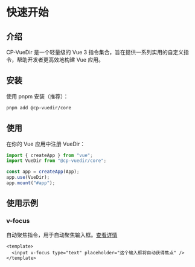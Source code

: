 # 快速开始

## 介绍

CP-VueDir 是一个轻量级的 Vue 3 指令集合，旨在提供一系列实用的自定义指令，帮助开发者更高效地构建 Vue 应用。

## 安装

使用 pnpm 安装（推荐）：

```bash
pnpm add @cp-vuedir/core
```

## 使用

在你的 Vue 应用中注册 VueDir：

```ts
import { createApp } from "vue";
import VueDir from "@cp-vuedir/core";

const app = createApp(App);
app.use(VueDir);
app.mount("#app");
```

## 使用示例

### v-focus

自动聚焦指令，用于自动聚焦输入框。[查看详情](/directives/focus)

```vue
<template>
  <input v-focus type="text" placeholder="这个输入框将自动获得焦点" />
</template>
```
